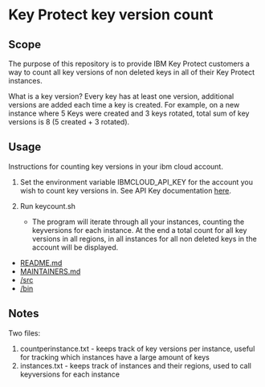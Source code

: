 # Key Protect key version count

## Scope

The purpose of this repository is to provide IBM Key Protect customers a way to count all key versions of non deleted keys in all of their Key Protect instances.

What is a key version?
Every key has at least one version, additional versions are added each time a key is created. For example, on a new instance where 5 Keys were created and 3 keys rotated, total sum of key versions is 8 (5 created + 3 rotated).

## Usage

Instructions for counting key versions in your ibm cloud account.

1. Set the environment variable IBMCLOUD_API_KEY for the account you wish to count key versions in. See API Key documentation [here](https://cloud.ibm.com/docs/account?topic=account-userapikey&interface=ui).

2. Run keycount.sh
    * The program will iterate through all your instances, counting the keyversions for each instance. At the end a total count for all key versions in all regions, in all instances for all non deleted keys in the account will be displayed.

* [README.md](README.md)
* [MAINTAINERS.md](MAINTAINERS.md)
* [/src](src)
* [/bin](bin)

<!-- A notes section is useful for anything that isn't covered in the Usage or Scope. Like what we have below. -->
## Notes

Two files: 
1. countperinstance.txt - keeps track of key versions per instance, useful for tracking which instances have a large amount of keys
2. instances.txt - keeps track of instances and their regions, used to call keyversions for each instance
